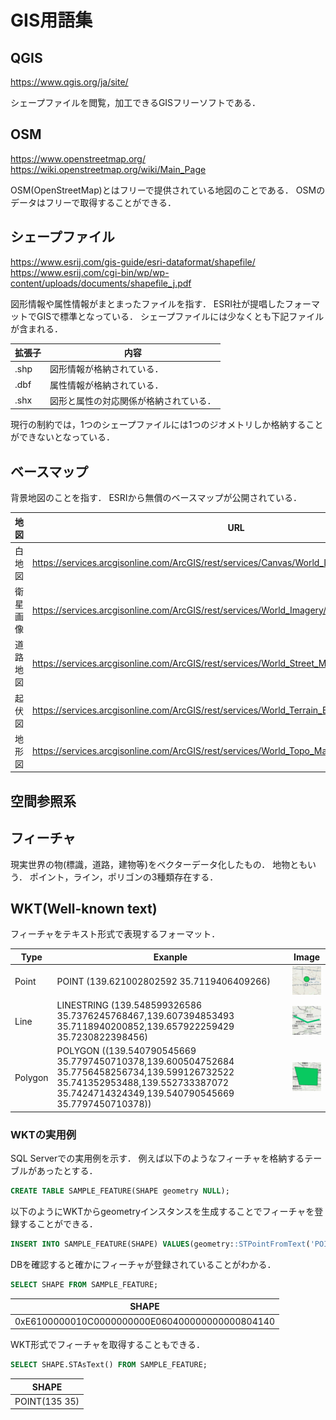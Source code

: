 # GIS用語集

## QGIS

https://www.qgis.org/ja/site/

シェープファイルを閲覧，加工できるGISフリーソフトである．




## OSM

https://www.openstreetmap.org/
https://wiki.openstreetmap.org/wiki/Main_Page

OSM(OpenStreetMap)とはフリーで提供されている地図のことである．
OSMのデータはフリーで取得することができる．



## シェープファイル

https://www.esrij.com/gis-guide/esri-dataformat/shapefile/
https://www.esrij.com/cgi-bin/wp/wp-content/uploads/documents/shapefile_j.pdf

図形情報や属性情報がまとまったファイルを指す．
ESRI社が提唱したフォーマットでGISで標準となっている．
シェープファイルには少なくとも下記ファイルが含まれる．

|拡張子|内容|
|---|---|
|.shp|図形情報が格納されている．|
|.dbf|属性情報が格納されている．|
|.shx|図形と属性の対応関係が格納されている．|

現行の制約では，1つのシェープファイルには1つのジオメトリしか格納することができないとなっている．


## ベースマップ

背景地図のことを指す．
ESRIから無償のベースマップが公開されている．

| 地図 | URL |
|---|---|
| 白地図 | https://services.arcgisonline.com/ArcGIS/rest/services/Canvas/World_Light_Gray_Base/MapServer |
| 衛星画像 | https://services.arcgisonline.com/ArcGIS/rest/services/World_Imagery/MapServer |
| 道路地図 | https://services.arcgisonline.com/ArcGIS/rest/services/World_Street_Map/MapServer |
| 起伏図 | https://services.arcgisonline.com/ArcGIS/rest/services/World_Terrain_Base/MapServer |
| 地形図 | https://services.arcgisonline.com/ArcGIS/rest/services/World_Topo_Map/MapServer |



## 空間参照系


## フィーチャ

現実世界の物(標識，道路，建物等)をベクターデータ化したもの．
地物ともいう．
ポイント，ライン，ポリゴンの3種類存在する．



## WKT(Well-known text)

フィーチャをテキスト形式で表現するフォーマット．

|Type|Exanple|Image|
|---|---|---|
|Point|POINT (139.621002802592 35.7119406409266)|![point.png](point.png)|
|Line|LINESTRING (139.548599326586 35.7376245768467,139.607394853493 35.7118940200852,139.657922259429 35.7230822398456)|![line.png](line.png)|
|Polygon|POLYGON ((139.540790545669 35.7797450710378,139.600504752684 35.7756458256734,139.599126732522 35.741352953488,139.552733387072 35.7424714324349,139.540790545669 35.7797450710378))|![polygon.png](polygon.png)|

### WKTの実用例

SQL Serverでの実用例を示す．
例えば以下のようなフィーチャを格納するテーブルがあったとする．

```sql
CREATE TABLE SAMPLE_FEATURE(SHAPE geometry NULL);
```

以下のようにWKTからgeometryインスタンスを生成することでフィーチャを登録することができる．

```sql
INSERT INTO SAMPLE_FEATURE(SHAPE) VALUES(geometry::STPointFromText('POINT(135 35)', 4326));
```

DBを確認すると確かにフィーチャが登録されていることがわかる．


```sql
SELECT SHAPE FROM SAMPLE_FEATURE;
```

|SHAPE|
|---|
|0xE6100000010C0000000000E060400000000000804140|


WKT形式でフィーチャを取得することもできる．

```sql
SELECT SHAPE.STAsText() FROM SAMPLE_FEATURE;
```

|SHAPE|
|---|
|POINT(135 35)|

